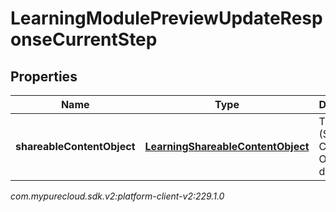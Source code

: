 # LearningModulePreviewUpdateResponseCurrentStep


## Properties

| Name | Type | Description | Notes |
| ------------ | ------------- | ------------- | ------------- |
| **shareableContentObject** | [**LearningShareableContentObject**](LearningShareableContentObject) | The SCO (Shareable Content Object) data |  [optional] |




_com.mypurecloud.sdk.v2:platform-client-v2:229.1.0_
